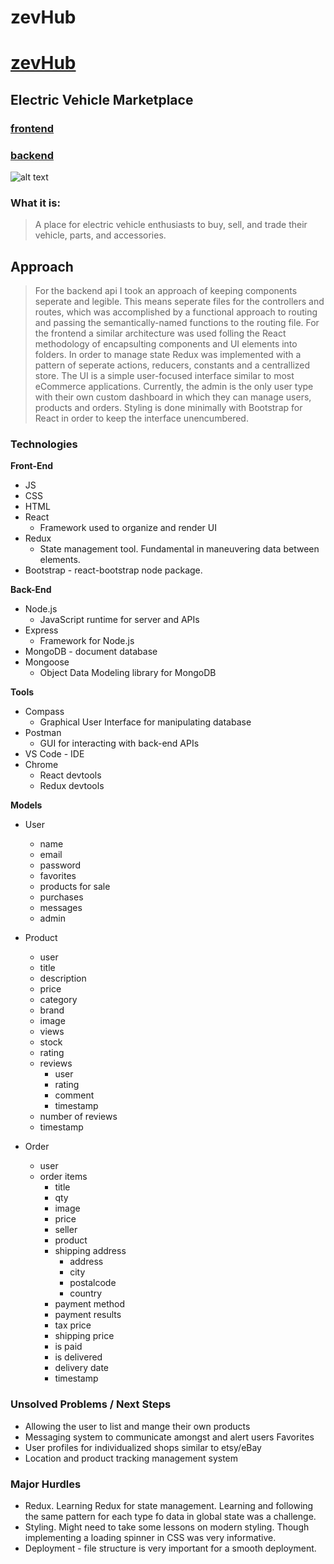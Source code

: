 # zevHub

# [zevHub](https://zevhub-frontend.herokuapp.com/)

## Electric Vehicle Marketplace

### [frontend](https://github.com/garrigoose/zevHub-FrontEnd)

### [backend](https://zevhub-frontend.herokuapp.com/)

![alt text](https://github.com/garrigoose/zevHub-BackEnd)

### What it is:

> A place for electric vehicle enthusiasts to buy, sell, and trade their vehicle, parts, and accessories.

## Approach

> For the backend api I took an approach of keeping components seperate and legible. This means seperate files for the controllers and routes, which was accomplished by a functional approach to routing and passing the semantically-named functions to the routing file.
> For the frontend a similar architecture was used folling the React methodology of encapsulting components and UI elements into folders. In order to manage state Redux was implemented with a pattern of seperate actions, reducers, constants and a centrallized store.
> The UI is a simple user-focused interface similar to most eCommerce applications. Currently, the admin is the only user type with their own custom dashboard in which they can manage users, products and orders. Styling is done minimally with Bootstrap for React in order to keep the interface unencumbered.

### Technologies

**Front-End**

- JS
- CSS
- HTML
- React
  - Framework used to organize and render UI
- Redux
  - State management tool. Fundamental in maneuvering data between elements.
- Bootstrap - react-bootstrap node package.

**Back-End**

- Node.js
  - JavaScript runtime for server and APIs
- Express
  - Framework for Node.js
- MongoDB - document database
- Mongoose
  - Object Data Modeling library for MongoDB

**Tools**

- Compass
  - Graphical User Interface for manipulating database
- Postman
  - GUI for interacting with back-end APIs
- VS Code - IDE
- Chrome
  - React devtools
  - Redux devtools

**Models**

- User

  - name
  - email
  - password
  - favorites
  - products for sale
  - purchases
  - messages
  - admin

- Product

  - user
  - title
  - description
  - price
  - category
  - brand
  - image
  - views
  - stock
  - rating
  - reviews
    - user
    - rating
    - comment
    - timestamp
  - number of reviews
  - timestamp

- Order
  - user
  - order items
    - title
    - qty
    - image
    - price
    - seller
    - product
    - shipping address
      - address
      - city
      - postalcode
      - country
    - payment method
    - payment results
    - tax price
    - shipping price
    - is paid
    - is delivered
    - delivery date
    - timestamp

### Unsolved Problems / Next Steps

- Allowing the user to list and mange their own products
- Messaging system to communicate amongst and alert users Favorites
- User profiles for individualized shops similar to etsy/eBay
- Location and product tracking management system

### Major Hurdles

- Redux. Learning Redux for state management. Learning and following the same pattern for each type fo data in global state was a challenge.
- Styling. Might need to take some lessons on modern styling. Though implementing a loading spinner in CSS was very informative.
- Deployment - file structure is very important for a smooth deployment.
